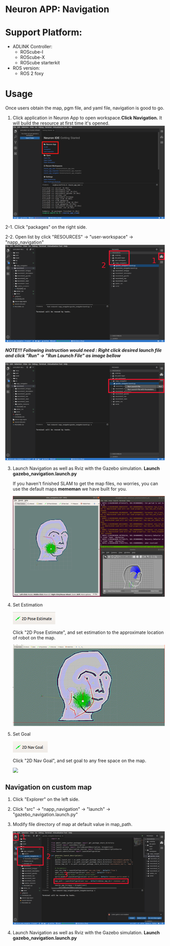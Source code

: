 # Neuron APP: Navigation

# Support Platform:

* ADLINK Controller:
  - ROScube-I
  - ROScube-X
  - ROScube starterkit
* ROS version:
  - ROS 2 foxy

# Usage
Once users obtain the map, pgm file, and yaml file, navigation is good to go.
1. Click application in Neuron App to open workspace.**Click Navigation.**  It will build the resource at first time it's opened.
     ![](readme_resource/open_app.png)
   
2-1. Click "packages" on the right side.

2-2. Open list by click "RESOURCES" -> "user-workspace" -> "napp_navigation"
     ![](readme_resource/click_resourse_nav.png)
     

***NOTE!!! Following instruction would need : Right click desired launch file and click "Run" -> "Run Launch File" as image bellow***

   ![](readme_resource/launch_nav.png)
   
3. Launch Navigation as well as Rviz with the Gazebo simulation. **Launch gazebo_navigation.launch.py** 

    If you haven't finished SLAM to get the map files, no worries, you can use the default maps **mememan** we have built for you.

   ![](readme_resource/mememan_launch_nav.png)
4. Set Estimation


   ![](readme_resource/2d_setestimate.png)


   Click "2D Pose Estimate", and set estimation to the approximate location of robot on the map.
   

   ![](readme_resource/nav_estimate.gif)
5. Set Goal


   ![](readme_resource/2d_nav_goal.png)


   Click "2D Nav Goal", and set goal to any free space on the map.
  
   
   ![](readme_resource/nav_set_goal.gif)

## Navigation on custom map

1. Click "Explorer" on the left side.
2. Click "src" -> "napp_navigation" -> "launch" -> "gazebo_navigation.launch.py"
3. Modify file directory of map at default value in map_path.

   ![](readme_resource/modify_map.png)


4. Launch Navigation as well as Rviz with the Gazebo simulation. **Launch gazebo_navigation.launch.py** 
